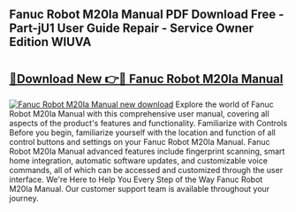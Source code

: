 ## Fanuc Robot M20Ia Manual PDF Download Free - Part-jU1 User Guide Repair - Service Owner Edition WlUVA

# <h2><a href="http://bc3189.oget.top/?id=Fanuc+Robot+M20Ia+Manual">🔗Download New 👉🔴 Fanuc Robot M20Ia Manual</a></h2>

[![Fanuc Robot M20Ia Manual new download](https://i.imgur.com/5g1atiW.png)](http://bc3189.oget.top/?id=Fanuc+Robot+M20Ia+Manual)
Explore the world of Fanuc Robot M20Ia Manual with this comprehensive user manual, covering all aspects of the product's features and functionality. Familiarize with Controls Before you begin, familiarize yourself with the location and function of all control buttons and settings on your Fanuc Robot M20Ia Manual. Fanuc Robot M20Ia Manual advanced features include fingerprint scanning, smart home integration, automatic software updates, and customizable voice commands, all of which can be accessed and customized through the user interface. We're Here to Help You Every Step of the Way Fanuc Robot M20Ia Manual. Our customer support team is available throughout your journey.
